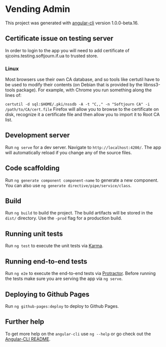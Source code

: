 # Vending Admin

This project was generated with [angular-cli](https://github.com/angular/angular-cli) version 1.0.0-beta.16.

## Certificate issue on testing server
In order to login to the app you will need to add certificate of sjcoins.testing.softjourn.if.ua to trusted store.

### Linux
Most browsers use their own CA database, and so tools like certutil have to be used to modify their contents (on Debian that is provided by the libnss3-tools package). For example, with Chrome you run something along the lines of:

`certutil -d sql:$HOME/.pki/nssdb -A -t "C,," -n "Softjourn CA" -i /path/to/CA/cert.file`
Firefox will allow you to browse to the certificate on disk, recognize it a certificate file and then allow you to import it to Root CA list.

## Development server
Run `ng serve` for a dev server. Navigate to `http://localhost:4200/`. The app will automatically reload if you change any of the source files.

## Code scaffolding

Run `ng generate component component-name` to generate a new component. You can also use `ng generate directive/pipe/service/class`.

## Build

Run `ng build` to build the project. The build artifacts will be stored in the `dist/` directory. Use the `-prod` flag for a production build.

## Running unit tests

Run `ng test` to execute the unit tests via [Karma](https://karma-runner.github.io).

## Running end-to-end tests

Run `ng e2e` to execute the end-to-end tests via [Protractor](http://www.protractortest.org/). 
Before running the tests make sure you are serving the app via `ng serve`.

## Deploying to Github Pages

Run `ng github-pages:deploy` to deploy to Github Pages.

## Further help

To get more help on the `angular-cli` use `ng --help` or go check out the [Angular-CLI README](https://github.com/angular/angular-cli/blob/master/README.md).
